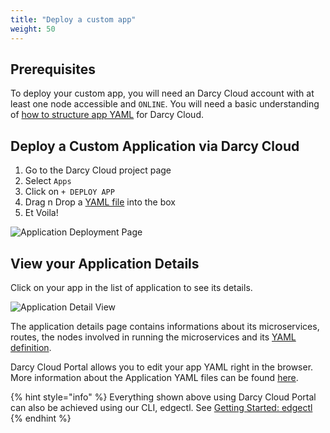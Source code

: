 ```yaml
---
title: "Deploy a custom app"
weight: 50
---
```


## Prerequisites

To deploy your custom app, you will need an Darcy Cloud account with at least one node accessible
and `ONLINE`. You will need a basic understanding
of [how to structure app YAML](../applications-doc/app-doc-yaml.md) for Darcy Cloud.

## Deploy a Custom Application via Darcy Cloud

1. Go to the Darcy Cloud project page
2. Select `Apps`
3. Click on `+ DEPLOY APP`
4. Drag n Drop a [YAML file](../applications-doc/app-doc-yaml.md) into the box
5. Et Voila!

![Application Deployment Page](/images/cloud-deploy-demo.png)

## View your Application Details

Click on your app in the list of application to see its details.

![Application Detail View](/images/18done.png)

The application details page contains informations about its microservices, routes, the nodes
involved in running the microservices and its [YAML definition](../applications-doc/app-doc-yaml.md).

Darcy Cloud Portal allows you to edit your app YAML right in the browser. More information about the
Application YAML files can be found [here](../applications-doc/app-doc-yaml.md).

{% hint style="info" %} Everything shown above using Darcy Cloud Portal can also be achieved using
our CLI, edgectl. See [Getting Started: edgectl](../get-started-edgectl/)
{% endhint %}
